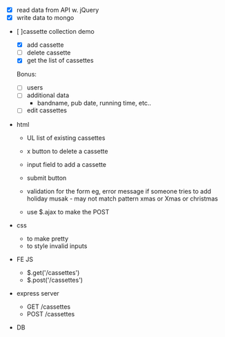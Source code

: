 - [x] read data from API w. jQuery
- [x] write data to mongo
- [ ]cassette collection demo
    - [x] add cassette
    - [ ] delete cassette
    - [x] get the list of cassettes

    Bonus:
    - [ ] users
    - [ ] additional data
        - bandname, pub date, running time, etc..
    - [ ] edit cassettes

- html
    - UL list of existing cassettes
    - x button to delete a cassette
    - input field to add a cassette
    - submit button
    - validation for the form
        eg, error message if someone tries to add holiday musak
            - may not match pattern xmas or Xmas or christmas

    - use $.ajax to make the POST

- css
    - to make pretty
    - to style invalid inputs
- FE JS
    - $.get('/cassettes')
    - $.post('/cassettes')
- express server
    - GET /cassettes
    - POST /cassettes

- DB
